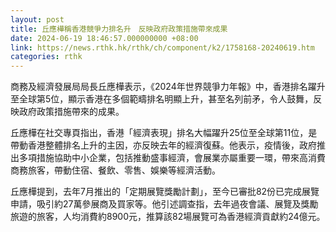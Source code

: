 ```yaml
---
layout: post
title: 丘應樺稱香港競爭力排名升　反映政府政策措施帶來成果
date: 2024-06-19 18:46:57.000000000 +08:00
link: https://news.rthk.hk/rthk/ch/component/k2/1758168-20240619.htm
categories: rthk
---
```


商務及經濟發展局局長丘應樺表示，《2024年世界競爭力年報》中，香港排名躍升至全球第5位，顯示香港在多個範疇排名明顯上升，甚至名列前矛，令人鼓舞，反映政府政策措施帶來的成果。

丘應樺在社交專頁指出，香港「經濟表現」排名大幅躍升25位至全球第11位，是帶動香港整體排名上升的主因，亦反映去年的經濟復蘇。他表示，疫情後，政府推出多項措施協助中小企業，包括推動盛事經濟，會展業亦屬重要一環，帶來高消費商務旅客，帶動住宿、餐飲、零售、娛樂等經濟活動。

丘應樺提到，去年7月推出的「定期展覽獎勵計劃」，至今已審批82份已完成展覽申請，吸引約27萬參展商及買家等。他引述調查指，去年過夜會議、展覽及獎勵旅遊的旅客，人均消費約8900元，推算該82場展覽可為香港經濟貢獻約24億元。
